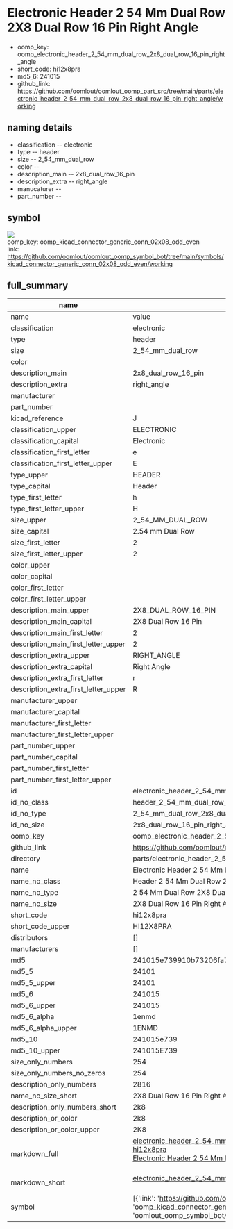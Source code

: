 # Electronic Header 2 54 Mm Dual Row 2X8 Dual Row 16 Pin Right Angle

  
* oomp_key: oomp_electronic_header_2_54_mm_dual_row_2x8_dual_row_16_pin_right_angle 
* short_code: hi12x8pra
* md5_6: 241015  
* github_link: https://github.com/oomlout/oomlout_oomp_part_src/tree/main/parts/electronic_header_2_54_mm_dual_row_2x8_dual_row_16_pin_right_angle/working  
## naming details
* classification -- electronic
* type -- header
* size -- 2_54_mm_dual_row
* color -- 
* description_main -- 2x8_dual_row_16_pin
* description_extra -- right_angle
* manucaturer -- 
* part_number -- 



## symbol

![](symbol/{index}}/working/working_600.png)  
oomp_key: oomp_kicad_connector_generic_conn_02x08_odd_even  
link: https://github.com/oomlout/oomlout_oomp_symbol_bot/tree/main/symbols/kicad_connector_generic_conn_02x08_odd_even/working  


## full_summary
| name | value | 
| --- | --- | 
| name | value | 
| classification | electronic | 
| type | header | 
| size | 2_54_mm_dual_row | 
| color |  | 
| description_main | 2x8_dual_row_16_pin | 
| description_extra | right_angle | 
| manufacturer |  | 
| part_number |  | 
| kicad_reference | J | 
| classification_upper | ELECTRONIC | 
| classification_capital | Electronic | 
| classification_first_letter | e | 
| classification_first_letter_upper | E | 
| type_upper | HEADER | 
| type_capital | Header | 
| type_first_letter | h | 
| type_first_letter_upper | H | 
| size_upper | 2_54_MM_DUAL_ROW | 
| size_capital | 2.54 mm Dual Row | 
| size_first_letter | 2 | 
| size_first_letter_upper | 2 | 
| color_upper |  | 
| color_capital |  | 
| color_first_letter |  | 
| color_first_letter_upper |  | 
| description_main_upper | 2X8_DUAL_ROW_16_PIN | 
| description_main_capital | 2X8 Dual Row 16 Pin | 
| description_main_first_letter | 2 | 
| description_main_first_letter_upper | 2 | 
| description_extra_upper | RIGHT_ANGLE | 
| description_extra_capital | Right Angle | 
| description_extra_first_letter | r | 
| description_extra_first_letter_upper | R | 
| manufacturer_upper |  | 
| manufacturer_capital |  | 
| manufacturer_first_letter |  | 
| manufacturer_first_letter_upper |  | 
| part_number_upper |  | 
| part_number_capital |  | 
| part_number_first_letter |  | 
| part_number_first_letter_upper |  | 
| id | electronic_header_2_54_mm_dual_row_2x8_dual_row_16_pin_right_angle | 
| id_no_class | header_2_54_mm_dual_row_2x8_dual_row_16_pin_right_angle | 
| id_no_type | 2_54_mm_dual_row_2x8_dual_row_16_pin_right_angle | 
| id_no_size | 2x8_dual_row_16_pin_right_angle | 
| oomp_key | oomp_electronic_header_2_54_mm_dual_row_2x8_dual_row_16_pin_right_angle | 
| github_link | https://github.com/oomlout/oomlout_oomp_part_src/tree/main/parts/electronic_header_2_54_mm_dual_row_2x8_dual_row_16_pin_right_angle/working | 
| directory | parts/electronic_header_2_54_mm_dual_row_2x8_dual_row_16_pin_right_angle | 
| name | Electronic Header 2 54 Mm Dual Row 2X8 Dual Row 16 Pin Right Angle | 
| name_no_class | Header 2 54 Mm Dual Row 2X8 Dual Row 16 Pin Right Angle | 
| name_no_type | 2 54 Mm Dual Row 2X8 Dual Row 16 Pin Right Angle | 
| name_no_size | 2X8 Dual Row 16 Pin Right Angle | 
| short_code | hi12x8pra | 
| short_code_upper | HI12X8PRA | 
| distributors | [] | 
| manufacturers | [] | 
| md5 | 241015e739910b73206fa74f5f3af639 | 
| md5_5 | 24101 | 
| md5_5_upper | 24101 | 
| md5_6 | 241015 | 
| md5_6_upper | 241015 | 
| md5_6_alpha | 1enmd | 
| md5_6_alpha_upper | 1ENMD | 
| md5_10 | 241015e739 | 
| md5_10_upper | 241015E739 | 
| size_only_numbers | 254 | 
| size_only_numbers_no_zeros | 254 | 
| description_only_numbers | 2816 | 
| name_no_size_short | 2X8 Dual Row 16 Pin Right Angle | 
| description_only_numbers_short | 2k8 | 
| description_or_color | 2k8 | 
| description_or_color_upper | 2K8 | 
| markdown_full | [electronic_header_2_54_mm_dual_row_2x8_dual_row_16_pin_right_angle](https://github.com/oomlout/oomlout_oomp_part_src/tree/main/parts/electronic_header_2_54_mm_dual_row_2x8_dual_row_16_pin_right_angle/working)<br>[hi12x8pra](https://github.com/oomlout/oomlout_oomp_part_src/tree/main/parts/electronic_header_2_54_mm_dual_row_2x8_dual_row_16_pin_right_angle/working)<br>[Electronic Header 2 54 Mm Dual Row 2X8 Dual Row 16 Pin Right Angle](https://github.com/oomlout/oomlout_oomp_part_src/tree/main/parts/electronic_header_2_54_mm_dual_row_2x8_dual_row_16_pin_right_angle/working)<br><br> | 
| markdown_short | [electronic_header_2_54_mm_dual_row_2x8_dual_row_16_pin_right_angle](https://github.com/oomlout/oomlout_oomp_part_src/tree/main/parts/electronic_header_2_54_mm_dual_row_2x8_dual_row_16_pin_right_angle/working)<br><br> | 
| symbol | [{'link': 'https://github.com/oomlout/oomlout_oomp_symbol_bot/tree/main/symbols/kicad_connector_generic_conn_02x08_odd_even', 'oomp_key': 'oomp_kicad_connector_generic_conn_02x08_odd_even', 'directory': 'oomlout_oomp_symbol_bot/symbols/kicad_connector_generic_conn_02x08_odd_even//working/working.kicad_sym', 'index': 0}] | 
